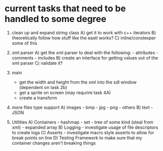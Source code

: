# current tasks that need to be handled to some degree
1. clean up and expand string class
    A) get it to work with c++ iterators
    B) theoretically follow how stuff like the eastl works?
    C) inline/constexper some of this

2. xml parser
    A) get the xml parser to deal with the following:
        - attributes
        - comments
        - includes
    B) create an interface for getting values out of the xml parser
    C) validate it?

3. main
    - get the width and height from the xml into the sdl window (dependent on task 2b)
    - get a sprite on screen (may requrire task 4A)
    - create a transform 
4. more files type support
    A) images
        - bmp
        - jpg
        - png
        - others
    B) text
        - JSON
5. Utilities 
    A) Containers
        - hashmap
        - set
        - tree of some kind (steal from xml)
        - expanded array
    B) Logging
        - investigate usage of file descriptors to create logs
    C) Asserts
        - investigate macro style asserts to allow for break points on line
    D) Testing Framework to make sure that my container changes aren't breaking things
